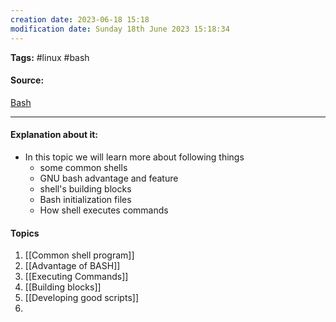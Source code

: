 ```yaml
---
creation date: 2023-06-18 15:18
modification date: Sunday 18th June 2023 15:18:34
---
```


**Tags:** #linux #bash

#### Source:
[Bash](https://tldp.org/LDP/Bash-Beginners-Guide/html/chap_01.html)

--------------------------------------

#### Explanation about it:

* In this topic we will learn more about following things
	* some common shells
	* GNU bash advantage and feature
	* shell's building blocks
	* Bash initialization files
	* How shell executes commands

#### Topics

1. [[Common shell program]]
2. [[Advantage of BASH]]
3. [[Executing Commands]]
4. [[Building blocks]]
5. [[Developing good scripts]]
6. 